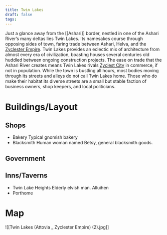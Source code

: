 ```yaml
---
title: Twin Lakes
draft: false
tags:
---
```

Just a glance away from the [[Ashari]] border, nestled in one of the Ashari River’s many deltas lies Twin Lakes. Its namesakes course through opposing sides of town, faring trade between Ashari, Helva, and the [Zyclester Empire](Zyclester%20Empire.md). Twin Lakes provides an eclectic mix of architecture from almost every era of civilization, boasting houses several centuries old huddled between ongoing construction projects. The ease on trade that the Ashari River creates means Twin Lakes rivals [Zyclest City](Zyclest%20City.md) in commerce, if not in population. While the town is bustling all hours, most bodies moving through its streets and alleys do not call Twin Lakes home. Those who do make their habitat its diverse streets are a small but stable faction of business owners, shop keepers, and local politicians.

# Buildings/Layout

## Shops
- Bakery
	 Typical gnomish bakery
- Blacksmith
	 Human woman named Betsy, general blacksmith goods.

## Government

## Inns/Taverns
- Twin Lake Heights
	 Elderly elvish man. Alluihen
- Porthome
# Map
![[Twin Lakes (Attovia _ Zyclester Empire) (2).jpg]]